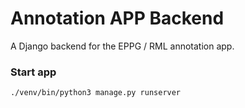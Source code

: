 # Annotation APP Backend

A Django backend for the EPPG / RML annotation app.

### Start app

```shell
./venv/bin/python3 manage.py runserver
```
